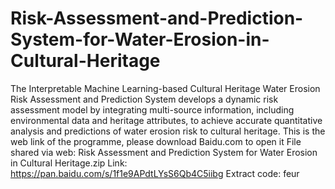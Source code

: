 # Risk-Assessment-and-Prediction-System-for-Water-Erosion-in-Cultural-Heritage
The Interpretable Machine Learning-based Cultural Heritage Water Erosion Risk Assessment and Prediction System develops a dynamic risk assessment model by integrating multi-source information, including environmental data and heritage attributes, to achieve accurate quantitative analysis and predictions of water erosion risk to cultural heritage.
This is the web link of the programme, please download Baidu.com to open it 
File shared via web: Risk Assessment and Prediction System for Water Erosion in Cultural Heritage.zip 
Link: https://pan.baidu.com/s/1f1e9APdtLYsS6Qb4C5iibg 
Extract code: feur
